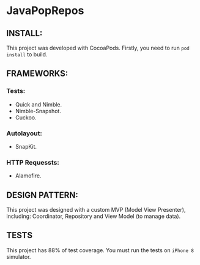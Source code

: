 # JavaPopRepos

## INSTALL:
This project was developed with CocoaPods. Firstly, you need to run `pod install` to build.

## FRAMEWORKS:
### Tests: 
* Quick and Nimble.
* Nimble-Snapshot.
* Cuckoo.

### Autolayout:
* SnapKit.

### HTTP Requessts:
* Alamofire.

## DESIGN PATTERN:
This project was designed with a custom MVP (Model View Presenter), including: Coordinator, Repository and View Model (to manage data).

## TESTS
This project has 88% of test coverage. You must run the tests on `iPhone 8` simulator.
